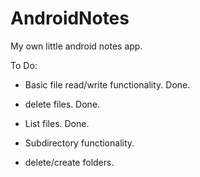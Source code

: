 # AndroidNotes
My own little android notes app.

To Do:

- Basic file read/write functionality. Done.
- delete files. Done.
- List files. Done.

- Subdirectory functionality. 
- delete/create folders. 

